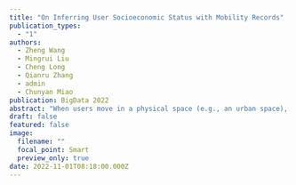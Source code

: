 ```yaml
---
title: "On Inferring User Socioeconomic Status with Mobility Records"
publication_types:
  - "1"
authors:
  - Zheng Wang
  - Mingrui Liu
  - Cheng Long
  - Qianru Zhang
  - admin
  - Chunyan Miao
publication: BigData 2022
abstract: "When users move in a physical space (e.g., an urban space), they would have some records called mobility records (e.g., trajectories) generated by devices such as mobile phones and GPS devices. Naturally, mobility records capture essential information of how users work, live and entertain in their daily lives, and therefore, they have been used in a wide range of tasks such as user profile inference, mobility prediction and traffic management. In this paper, we expand this line of research by investigating the problem of inferring user socioeconomic statuses (such as prices of users' living houses as a proxy of users' socioeconomic statuses) based on their mobility records, which can potentially be used in real-life applications such as the car loan business. For this task, we propose a socioeconomic-aware deep model called DeepSEI. The DeepSEI model incorporates two networks called deep network and recurrent network, which extract the features of the mobility records from three aspects, namely spatiality, temporality and activity, one at a coarse level and the other at a detailed level. We conduct extensive experiments on real mobility records data, POI data and house prices data. The results verify that the DeepSEI model achieves superior performance than existing studies. All datasets used in this paper will be made publicly available."
draft: false
featured: false
image:
  filename: ""
  focal_point: Smart
  preview_only: true
date: 2022-11-01T08:18:00.000Z
---
```

